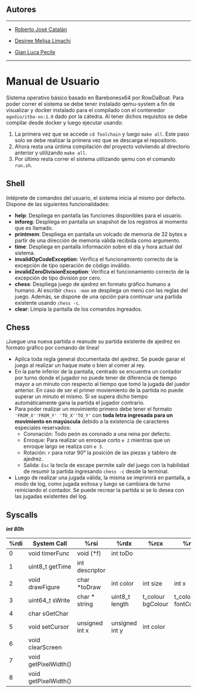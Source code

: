 ## Autores
<hr>

- [Roberto José Catalán](https://github.com/rcatalan98)

- [Desiree Melisa Limachi](https://github.com/dlimachi)
 
- [Gian Luca Pecile](https://github.com/glpecile)

<hr>

# Manual de Usuario
Sistema operativo básico basado en Barebonesx64 por RowDaBoat. Para poder correr el sistema se debe tener instalado qemu-system a fin de visualizar y docker instalado para el compilado con el contenedor `agodio/itba-so:1.0` dado por la cátedra. Al tener dichos requisitos se debe compilar desde docker y luego ejecutar usando:
1. La primera vez que se accede ```cd Toolchain``` y luego ```make all```. Este paso solo se debe realizar la primera vez que se descarga el repositorio.
2. Ahora resta una úntima compilación del proyecto volviiendo al directorio anterior y utilizando ```make all```.
3. Por último resta correr el sistema utilizando qemu con el comando ```run.sh```.

## Shell
Intéprete de comandos del usuario, el sistema inicia al mismo por defecto. 
Dispone de las siguientes funcionalidades:
- **help**: Despliega en pantalla las funciones disponibles para el usuario. 
- **inforeg**: Despliega en pantalla un snapshot de los registros al momento que es llamado.
- **printmem**: Despliega en pantalla un volcado de memoria de 32 bytes a partir de una dirección de memoria válida recibida como argumento.
- **time**: Despliega en pantalla información sobre el día y hora actual del sistema.
- **invalidOpCodeException**: Verifica el funcionamiento correcto de la excepción de tipo operación de código inválido.
- **invalidZeroDivisionException**: Verifica el funcionamiento correcto de la excepción de tipo división por cero.
- **chess**: Despliega juego de ajedrez en formato gráfico humano a humano. Al escribir ```chess -man``` se despliega un menú con las reglas del juego. Además, se dispone de una opción para continuar una partida existente usando ```chess -c```. 
- **clear**: Limpia la pantalla de los comandos ingreados.

## Chess
¡Juegue una nueva partida o reanude su partida existente de ajedrez en formato gráfico por comando de línea! 
- Aplica toda regla general documentada del ajedrez. Se puede ganar el juego al realizar un haque mate o bien al comer al rey.
- En la parte inferior de la pantalla, centrado se encuentra un contador por turno donde el jugador no puede tener de diferencia de tiempo mayor a un minuto con respecto al tiempo que tomó la jugada del juador anterior. En caso de ser el primer moviemiento de la partida no puede superar un minuto el mismo. Si se supera dicho tiempo automáticamente gana la partida el jugador contrario.
- Para poder realizar un movimiento primero debe tener el formato ```'FROM_X''FROM_Y' 'TO_X''TO_Y'``` con **toda letra ingresada para un movimiento en mayúscula** debido a la existencia de caracteres especiales reservados:
  - Coronación: Todo peón es coronado a una reína por defecto.
  - Enroque: Para realizar un enroque corto ```e 2``` mientras que un enroque largo se realiza con ```e 3```.
  - Rotación: ```r``` para rotar 90° la posición de las piezas y tablero de ajedrez.
  - Salida: ```Esc``` la tecla de escape permite salir del juego con la habilidad de resumir la partida ingresando ```chess -c``` desde la terminal.
- Luego de realizar una jugada válida, la misma se imprimirá en pantalla, a modo de log, como jugada exitosa y luego se cambiara de turno reiniciando el contador. Se puede recrear la partida si se lo desea con las jugadas existentes del log.

## Syscalls

***int 80h***

| %rdi | System Call           | %rsi              | %rdx              | %rcx              | %r8                 | %r9    |
| ---- | --------------------  | ----------------- | ----------------- | ----------------- | ------------------- | -----  |
| 0    | void timerFunc        | void (*f)         | int toDo          |                   |                     |        |
| 1    | uint8_t getTime       | int descriptor    |                   |                   |                     |        |
| 2    | void drawFigure       | char *toDraw      | int color         | int size          | int x               |        |
| 3    | uint64_t sWrite       | char * string     | uint8_t length    | t_colour bgColour | t_colour fontColour | int y  |
| 4    | char sGetChar         |                   |                   |                   |                     |        |
| 5    | void setCursor        | unsigned int x    | unsigned int y    | int color         |                     |        |
| 6    | void clearScreen      |                   |                   |                   |                     |        |
| 7    | void getPixelWidth()  |                   |                   |                   |                     |        |
| 8    | void getPixelWidth()  |                   |                   |                   |                     |        |
